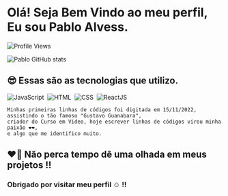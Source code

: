 # Olá! Seja Bem Vindo ao meu perfil, Eu sou Pablo Alvess.
<p> <img src="https://komarev.com/ghpvc/?username=dev-ribeirojr&color=blue" alt="Profile Views" /> </p>

![Pablo GitHub stats](https://github-readme-stats.vercel.app/api?username=dev-ribeirojr&show_icons=true&theme=dracula)

## 😎 Essas são as tecnologias que utilizo.

![JavaScript](https://img.shields.io/badge/-JavaScript-05122A?style=flar&logo=javascript)&nbsp;
![HTML](https://img.shields.io/badge/-HTML-05122A?style=flar&logo=HTML5)&nbsp;
![CSS](https://img.shields.io/badge/-CSS-05122A?style=flar&logo=CSS3&logoColor=1572b6)&nbsp;
![ReactJS](https://img.shields.io/badge/-ReactJS-05122A?style=flar&logo=react)&nbsp;
```
Minhas primeiras linhas de códigos foi digitada em 15/11/2022, assistindo o tão famoso "Gustavo Guanabara",
criador do Curso em Video, hoje escrever linhas de códigos virou minha paixão ❤❤,
e algo que me identifico muito.
```
## ❤️‍🔥 Não perca tempo dê uma olhada em meus projetos !!
### Obrigado por visitar meu perfil  ☺️ !!


